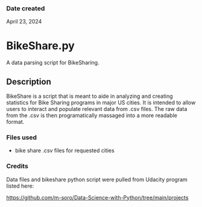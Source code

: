 ### Date created
April 23, 2024

# BikeShare.py
A data parsing script for BikeSharing.

## Description
BikeShare is a script that is meant to aide in analyzing and creating statistics for Bike Sharing programs in major US cities.
It is intended to allow users to interact and populate relevant data from .csv files.
The raw data from the .csv is then programatically massaged into a more readable format.

### Files used
* bike share .csv files for requested cities

### Credits
Data files and bikeshare python script were pulled from Udacity program listed here:

https://github.com/m-soro/Data-Science-with-Python/tree/main/projects
